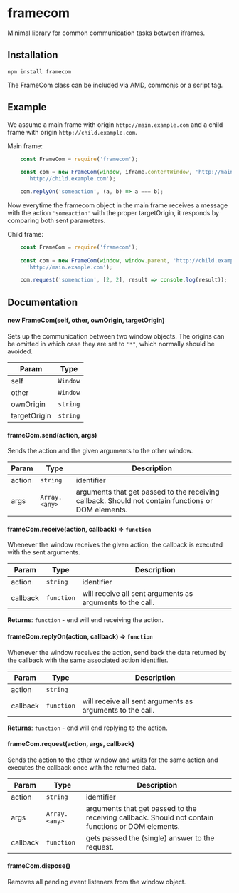framecom
========

Minimal library for common communication tasks between iframes.

Installation
------------

```
npm install framecom
```

The FrameCom class can be included via AMD, commonjs or a script tag.

Example
------

We assume a main frame with origin `http://main.example.com` and a child frame with origin `http://child.example.com`. 

Main frame:

```javascript
    const FrameCom = require('framecom');
    
    const com = new FrameCom(window, iframe.contentWindow, 'http://main.example.com',
      'http://child.example.com');

    com.replyOn('someaction', (a, b) => a === b);
```

Now everytime the framecom object in the main frame receives a message with the action `'someaction'` with the proper targetOrigin, it responds by comparing both sent parameters.

Child frame: 

```javascript
    const FrameCom = require('framecom');
    
    const com = new FrameCom(window, window.parent, 'http://child.example.com',
      'http://main.example.com');

    com.request('someaction', [2, 2], result => console.log(result));
```

Documentation
-------------

#### new FrameCom(self, other, ownOrigin, targetOrigin)
Sets up the communication between two window objects. The origins can be omitted in which case they are set to `'*"`,
  which normally should be avoided.


| Param | Type |
| --- | --- |
| self | <code>Window</code> | 
| other | <code>Window</code> | 
| ownOrigin | <code>string</code> | 
| targetOrigin | <code>string</code> | 

<a name="module_{FrameCom}..FrameCom+send"></a>

#### frameCom.send(action, args)
Sends the action and the given arguments to the other window.

| Param | Type | Description |
| --- | --- | --- |
| action | <code>string</code> | identifier |
| args | <code>Array.&lt;any&gt;</code> | arguments that get passed to the receiving callback. Should not contain functions or DOM elements. |

<a name="module_{FrameCom}..FrameCom+receive"></a>

#### frameCom.receive(action, callback) ⇒ <code>function</code>
Whenever the window receives the given action, the callback is executed with the sent arguments.

| Param | Type | Description |
| --- | --- | --- |
| action | <code>string</code> | identifier |
| callback | <code>function</code> | will receive all sent arguments as arguments to the call. |

**Returns**: <code>function</code> - end will end receiving the action.

<a name="module_{FrameCom}..FrameCom+replyOn"></a>

#### frameCom.replyOn(action, callback) ⇒ <code>function</code>
Whenever the window receives the action, send back the data returned by the callback with the same associated action
identifier.

| Param | Type | Description |
| --- | --- | --- |
| action | <code>string</code> |  |
| callback | <code>function</code> | will receive all sent arguments as arguments to the call. |

**Returns**: <code>function</code> - end will end replying to the action.

<a name="module_{FrameCom}..FrameCom+request"></a>

#### frameCom.request(action, args, callback)
Sends the action to the other window and waits for the same action and executes the callback once with the returned data.

| Param | Type | Description |
| --- | --- | --- |
| action | <code>string</code> | identifier |
| args | <code>Array.&lt;any&gt;</code> | arguments that get passed to the receiving callback. Should not contain functions or DOM elements. |
| callback | <code>function</code> | gets passed the (single) answer to the request. |

<a name="module_{FrameCom}..FrameCom+dispose"></a>

#### frameCom.dispose()
Removes all pending event listeners from the window object.  
